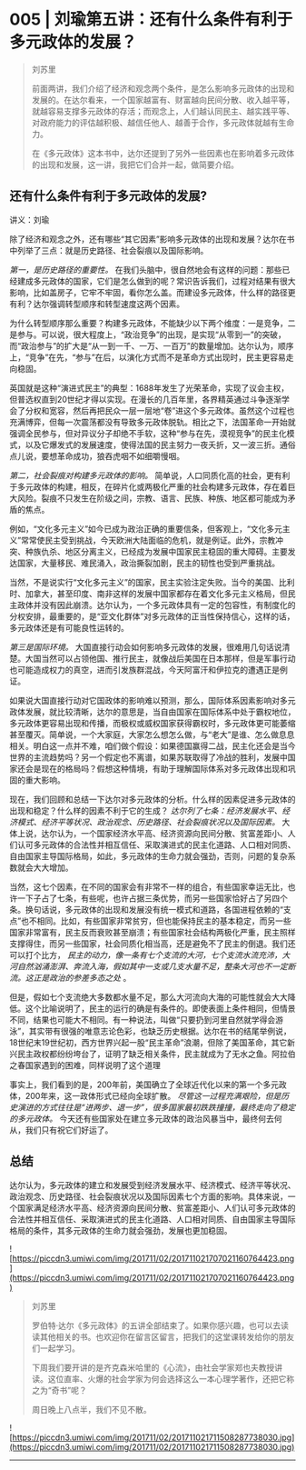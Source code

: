 # 005 | 刘瑜第五讲：还有什么条件有利于多元政体的发展？

> 刘苏里
> 
> 前面两讲，我们介绍了经济和观念两个条件，是怎么影响多元政体的出现和发展的。在达尔看来，一个国家越富有、财富越向民间分散、收入越平等，就越容易支撑多元政体的存活；而观念上，人们越认同民主、越实践平等、对政府能力的评估越积极、越信任他人、越善于合作，多元政体就越有生命力。
> 
> 在《多元政体》这本书中，达尔还提到了另外一些因素也在影响着多元政体的出现和发展，这一讲，我把它们合并一起，做简要介绍。

## 还有什么条件有利于多元政体的发展?

讲义：刘瑜

除了经济和观念之外，还有哪些“其它因素”影响多元政体的出现和发展？达尔在书中列举了三点：就是历史路径、社会裂痕以及国际影响。

 *第一，是历史路径的重要性。* 在我们头脑中，很自然地会有这样的问题：那些已经建成多元政体的国家，它们是怎么做到的呢？常识告诉我们，过程对结果有很大影响，比如盖房子，它牢不牢固，看你怎么盖。而建设多元政体，什么样的路径更有利？达尔强调转型顺序和转型速度这两个因素。

为什么转型顺序那么重要？构建多元政体，不能缺少以下两个维度：一是竞争，二是参与。可以说，很大程度上，“政治竞争”的出现，是实现“从零到一”的突破，而“政治参与”的扩大是“从一到一千、一万、一百万”的数量增加。达尔认为，顺序上，“竞争”在先，“参与”在后，以演化方式而不是革命方式出现时，民主更容易走向稳固。

英国就是这种“演进式民主”的典型：1688年发生了光荣革命，实现了议会主权，但普选权直到20世纪才得以实现。在漫长的几百年里，各界精英通过斗争逐渐学会了分权和宽容，然后再把民众一层一层地“卷”进这个多元政体。虽然这个过程也充满博弈，但每一次震荡都没有导致多元政体脱轨。相比之下，法国革命一开始就强调全民参与，但对异议分子却绝不手软，这种“参与在先，漠视竞争”的民主化模式，以及它爆发式的发展速度，使得法国的民主努力一夜夭折，又一波三折。通俗点儿说，要想革命成功，狼吞虎咽不如细嚼慢咽。

 *第二，社会裂痕对构建多元政体的影响。* 简单说，人口同质化高的社会，更有利于多元政体的构建，相反，在碎片化或两极化严重的社会构建多元政体，存在着巨大风险。裂痕不只发生在阶级之间，宗教、语言、民族、种族、地区都可能成为矛盾的焦点。

例如，“文化多元主义”如今已成为政治正确的重要信条，但客观上，“文化多元主义”常常使民主受到挑战，今天欧洲大陆面临的危机，就是例证。此外，宗教冲突、种族仇杀、地区分离主义，已经成为发展中国家民主稳固的重大障碍。主要发达国家，大量移民、难民涌入，政治撕裂加剧，民主的韧性也受到严重挑战。

当然，不是说实行“文化多元主义”的国家，民主实验注定失败。当今的美国、比利时、加拿大，甚至印度、南非这样的发展中国家都存在着文化多元主义格局，但民主政体并没有因此崩溃。达尔认为，一个多元政体具有一定的包容性，有制度化的分权安排，最重要的，是“亚文化群体”对多元政体的正当性保持信心，这样的话，多元政体还是有可能良性运转的。

 *第三是国际环境。* 大国直接行动会如何影响多元政体的发展，很难用几句话说清楚。大国当然可以占领他国、推行民主，就像战后美国在日本那样，但是军事行动也可能造成权力的真空，进而引发族群混战，今天阿富汗和伊拉克的遭遇正是例证。

如果说大国直接行动对它国政体的影响难以预测，那么，国际体系因素影响对多元政体发展，就比较清晰，达尔的意思是，当自由国家在国际体系中处于霸权地位，多元政体更容易出现和传播，而极权或威权国家获得霸权时，多元政体更可能萎缩甚至覆灭。简单说，一个大家庭，大家怎么想怎么做，与“老大”是谁、怎么做息息相关。明白这一点并不难，咱们做个假设：如果德国赢得二战，民主化还会是当今世界的主流趋势吗？另一个假定也不离谱，如果苏联取得了冷战的胜利，发展中国家还会是现在的格局吗？假想这种情境，有助于理解国际体系对多元政体出现和巩固的重大影响。

现在，我们回顾和总结一下达尔对多元政体的分析。什么样的因素促进多元政体的出现和稳定？什么样的因素不利于它的生成？ *达尔列了七条：经济发展水平、经济模式、经济平等状况、政治观念、历史路径、社会裂痕状况以及国际因素。* 大体上说，达尔认为，一个国家经济水平高、经济资源向民间分散、贫富差距小、人们认可多元政体的合法性并相互信任、采取演进式的民主化道路、人口相对同质、自由国家主导国际格局，如此，多元政体的生命力就会强劲，否则，问题的复杂系数就会大大增加。

当然，这七个因素，在不同的国家会有非常不一样的组合，有些国家幸运无比，也许一下子占了七条，有些呢，也许占据三条优势，而另一些国家恰好占了另四个条。换句话说，多元政体的出现和发展没有统一模式和道路，各国进程依赖的“支点”也不相同。比如，有些国家非常贫穷，但也能保持民主的基本稳定，而另一些国家非常富有，民主反而衰败甚至崩溃；有些国家社会结构两极化严重，民主照样支撑得住，而另一些国家，社会同质化相当高，还是避免不了民主的倒退。我们还可以打个比方， *民主的动力，像一条有七个支流的大河，七个支流水流充沛，大河自然汹涌澎湃、奔流入海，假如其中一支或几支水量不足，整条大河也不一定断流。这正是政治的参差多态之处* 。

但是，假如七个支流绝大多数都水量不足，那么大河流向大海的可能性就会大大降低。这个比喻说明了，民主的运行的确是有条件的。即使表面上条件相同，但情景不同，结果也可能大不相同。有一种说法，叫做“只要扔到河里自然就学得会游泳”，其实带有很强的唯意志论色彩，也缺乏历史根据。达尔在书的结尾举例说，18世纪末19世纪初，西方世界兴起一股“民主革命”浪潮，但除了美国革命，其它新兴民主政权都纷纷垮台了，证明了缺乏相关条件，民主就成为了无水之鱼。阿拉伯之春国家遇到的困难，同样说明了这个道理

事实上，我们看到的是，200年前，美国确立了全球近代化以来的第一个多元政体，200年来，这一政体形式已经向全球扩散。 *尽管这一过程充满艰险，但是历史演进的方式往往是“进两步、退一步”，很多国家最初跌跌撞撞，最终走向了稳定的多元政体。* 今天还有些国家处在建立多元政体的政治风暴当中，最终何去何从，我们只有祝它们好运了。

## 总结

达尔认为，多元政体的建立和发展受到经济发展水平、经济模式、经济平等状况、政治观念、历史路径、社会裂痕状况以及国际因素七个方面的影响。具体来说，一个国家满足经济水平高、经济资源向民间分散、贫富差距小、人们认可多元政体的合法性并相互信任、采取演进式的民主化道路、人口相对同质、自由国家主导国际格局的条件，其多元政体的生命力就会强劲，发展也更加稳固。

![https://piccdn3.umiwi.com/img/201711/02/201711021707021160764423.png](https://piccdn3.umiwi.com/img/201711/02/201711021707021160764423.png)

> 刘苏里
> 
> 罗伯特·达尔《多元政体》的五讲全部结束了。如果你感兴趣，也可以去读读其他相关的书。也欢迎你在留言区留言，把我们的这堂课转发给你的朋友们一起学习。
> 
> 下周我们要开讲的是齐克森米哈里的《心流》，由社会学家郑也夫教授讲读。这位直率、火爆的社会学家为何会选择这么一本心理学著作，还把它称之为“奇书”呢？
> 
> 周日晚上八点半，我们不见不散。

![https://piccdn3.umiwi.com/img/201711/02/201711021711508287738030.jpg](https://piccdn3.umiwi.com/img/201711/02/201711021711508287738030.jpg)

---
